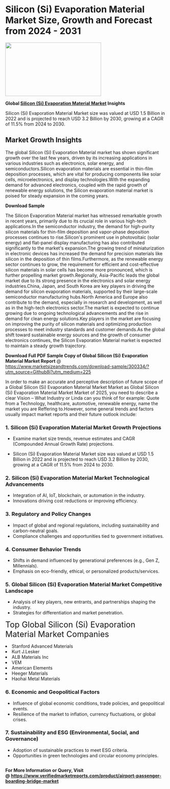 <H1>Silicon (Si) Evaporation Material Market Size, Growth and Forecast from 2024 - 2031</H1><img class="aligncenter size-medium wp-image-584254" src="https://thirdeyenews.in/wp-content/uploads/2024/09/Global-Market-Research-300x168.jpeg" alt="" width="300" height="168" /><p><strong>Global&nbsp;<a href="https://www.marketsizeandtrends.com/download-sample/300334/?utm_source=Github8j?utm_medium=225">Silicon (Si) Evaporation Material Market</a> Insights</strong></p><p>Silicon (Si) Evaporation Material Market size was valued at USD 1.5 Billion in 2022 and is projected to reach USD 3.2 Billion by 2030, growing at a CAGR of 11.5% from 2024 to 2030.</p><p><h2>Market Growth Insights</h2> <p>The global Silicon (Si) Evaporation Material market has shown significant growth over the last few years, driven by its increasing applications in various industries such as electronics, solar energy, and semiconductors.Silicon evaporation materials are essential in thin-film deposition processes, which are vital for producing components like solar cells, microelectronics, and display technologies.With the expanding demand for advanced electronics, coupled with the rapid growth of renewable energy solutions, the Silicon evaporation material market is poised for steady expansion in the coming years.</p> <p><strong>Download Sample</strong></p> <p>The Silicon Evaporation Material market has witnessed remarkable growth in recent years, primarily due to its crucial role in various high-tech applications.In the semiconductor industry, the demand for high-purity silicon materials for thin-film deposition and vapor-phase deposition processes continues to rise.Silicon's prominent use in photovoltaic (solar energy) and flat-panel display manufacturing has also contributed significantly to the market's expansion.The growing trend of miniaturization in electronic devices has increased the demand for precision materials like silicon in the deposition of thin films.Furthermore, as the renewable energy sector continues to grow, the requirement for efficient and cost-effective silicon materials in solar cells has become more pronounced, which is further propelling market growth.Regionally, Asia-Pacific leads the global market due to its strong presence in the electronics and solar energy industries.China, Japan, and South Korea are key players in driving the demand for silicon evaporation materials, supported by their large-scale semiconductor manufacturing hubs.North America and Europe also contribute to the demand, especially in research and development, as well as in the high-tech electronics sector.The market is expected to continue growing due to ongoing technological advancements and the rise in demand for clean energy solutions.Key players in the market are focusing on improving the purity of silicon materials and optimizing production processes to meet industry standards and customer demands.As the global shift toward sustainable energy sources and the growth of consumer electronics continues, the Silicon Evaporation Material market is expected to maintain a steady growth trajectory.</p> <p><span class=""><strong>Download Full PDF Sample Copy of Global Silicon (Si) Evaporation Material Market Report</strong> @ <a href="https://www.marketsizeandtrends.com/download-sample/300334/?utm_source=Github8j?utm_medium=225" target="_blank">https://www.marketsizeandtrends.com/download-sample/300334/?utm_source=Github8j?utm_medium=225</a></span></p><p>In order to make an accurate and perceptive description of future scope of a Global&nbsp;Silicon (Si) Evaporation Material Market Market as Global&nbsp;Silicon (Si) Evaporation Material Market Market of 2025, you need to describe a clear Vision &ndash; What Industry or Linda can you think of for example: Quote from a Technology, healthcare, automotive, renewable energy, name the market you are Reffering to.However, some general trends and factors usually impact market reports and their future outlook include:</p><h3>1.&nbsp;<strong>Silicon (Si) Evaporation Material Market Growth Projections</strong></h3><ul><li>Examine market size trends, revenue estimates and CAGR (Compounded Annual Growth Rate) projections.</li><li><p>Silicon (Si) Evaporation Material Market size was valued at USD 1.5 Billion in 2022 and is projected to reach USD 3.2 Billion by 2030, growing at a CAGR of 11.5% from 2024 to 2030.</p></li></ul><h3>2.&nbsp;<strong>Silicon (Si) Evaporation Material Market Technological Advancements</strong></h3><ul><li>Integration of AI, IoT, blockchain, or automation in the industry.</li><li>Innovations driving cost reductions or improving efficiency.</li></ul><h3>3.&nbsp;<strong>Regulatory and Policy Changes</strong></h3><ul><li>Impact of global and regional regulations, including sustainability and carbon-neutral goals.</li><li>Compliance challenges and opportunities tied to government initiatives.</li></ul><h3>4.&nbsp;<strong>Consumer Behavior Trends</strong></h3><ul><li>Shifts in demand influenced by generational preferences (e.g., Gen Z, Millennials).</li><li>Emphasis on eco-friendly, ethical, or personalized products/services.</li></ul><h3>5.&nbsp;<strong>Global Silicon (Si) Evaporation Material Market Competitive Landscape</strong></h3><ul><li>Analysis of key players, new entrants, and partnerships shaping the industry.</li><li>Strategies for differentiation and market penetration.</li></ul><p data-pm-slice="1 1 []"><span style="color: inherit; font-family: inherit; font-size: 25px;">Top Global Silicon (Si) Evaporation Material Market Companies</span></p><div class="" data-test-id=""><p><li>Stanford Advanced Materials</li><li> Kurt J.Lesker</li><li> ALB Materials Inc</li><li> VEM</li><li> American Elements</li><li> Heeger Materials</li><li> Haohai Metal Materials</li></p></div><h3>6.&nbsp;<strong>Economic and Geopolitical Factors</strong></h3><ul><li>Influence of global economic conditions, trade policies, and geopolitical events.</li><li>Resilience of the market to inflation, currency fluctuations, or global crises.</li></ul><h3>7.&nbsp;<strong>Sustainability and ESG (Environmental, Social, and Governance)</strong></h3><ul><li>Adoption of sustainable practices to meet ESG criteria.</li><li>Opportunities in green technologies and circular economy principles.</li></ul><h2><strong style="font-size: 14px;">For More Information or Query, Visit @&nbsp;</strong><a style="background-color: #ffffff; font-size: 14px;" href="https://www.marketsizeandtrends.com/report/silicon-si-evaporation-material-market/" target="_blank">https://www.verifiedmarketreports.com/product/airport-passenger-boarding-bridge-market</a></h2>